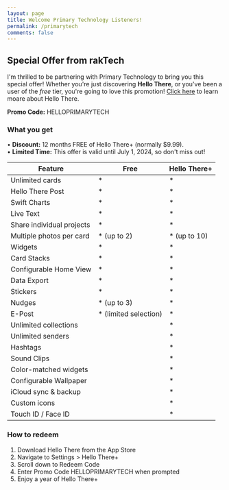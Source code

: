 ```yaml
---
layout: page
title: Welcome Primary Technology Listeners!
permalink: /primarytech
comments: false
---
```


## Special Offer from rakTech
I'm thrilled to be partnering with Primary Technology to bring you this special offer! Whether you're just discovering **Hello There**, or you've been a user of the *free* tier, you're going to love this promotion! [Click here](https://thatvirtualboy.com/hellothere) to learn moare about Hello There.

**Promo Code:** HELLOPRIMARYTECH

### What you get
• **Discount:** 12 months FREE of Hello There+ (normally $9.99).  
• **Limited Time:** This offer is valid until July 1, 2024, so don't miss out!

| Feature | Free | Hello There+ |
| --- | --- | --- |
| Unlimited cards | * | * |
| Hello There Post | * | * |
| Swift Charts | * | * |
| Live Text | * | * | 
| Share individual projects | * | * |
| Multiple photos per card | * (up to 2) | * (up to 10) |
| Widgets | * | * | 
| Card Stacks | * | * | 
| Configurable Home View | * | * | 
| Data Export | * | * | 
| Stickers | * | * | 
| Nudges | * (up to 3) | * | 
| E-Post | * (limited selection) | * |
| Unlimited collections |  | * | 
| Unlimited senders |  | * |
| Hashtags |  | * |
| Sound Clips |  | * |
| Color-matched widgets |  | * |
| Configurable Wallpaper |  | * |
| iCloud sync & backup |  | * |
| Custom icons |  | * |
| Touch ID / Face ID |  | * |  

### How to redeem
1. Download Hello There from the App Store
2. Navigate to Settings > Hello There+
3. Scroll down to Redeem Code
4. Enter Promo Code HELLOPRIMARYTECH when prompted
5. Enjoy a year of Hello There+


